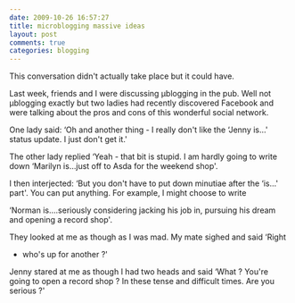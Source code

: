 ```yaml
---
date: 2009-10-26 16:57:27
title: microblogging massive ideas
layout: post
comments: true
categories: blogging
---
```

This conversation didn't actually take place but it could have.

Last week, friends and I were discussing µblogging in the pub. Well not
µblogging exactly but two ladies had recently discovered Facebook and
were talking about the pros and cons of this wonderful social network.

One lady said: ‘Oh and another thing - I really don't like the ‘Jenny
is…' status update. I just don't get it.'

The other lady replied ‘Yeah - that bit is stupid. I am hardly going to
write down ‘Marilyn is…just off to Asda for the weekend shop'.

I then interjected: ‘But you don't have to put down minutiae after the
‘is…' part'. You can put anything. For example, I might choose to write

‘Norman is….seriously considering jacking his job in, pursuing his dream
and opening a record shop'.

They looked at me as though as I was mad. My mate sighed and said ‘Right
- who's up for another ?'

Jenny stared at me as though I had two heads and said ‘What ? You're
going to open a record shop ? In these tense and difficult times. Are
you serious ?'
